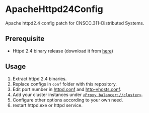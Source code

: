 # ApacheHttpd24Config

Apache httpd2.4 config patch for CNSCC.311-Distributed Systems.

## Prerequisite

- Httpd 2.4 binary release (download it from [here](https://httpd.apache.org/docs/current/platform/windows.html#down))

## Usage

1. Extract httpd 2.4 binaries.
2. Replace configs in `conf` folder with this repository.
3. Edit port number in [httpd.conf](https://github.com/TheCuprum/ApacheHttpd24Config/blob/39d2d670050c5e02a0d70581ec1ee5894d23a84a/conf/httpd.conf#L67) and [http-vhosts.conf]().
4. Add your cluster instances under [`<Proxy balancer://cluster>`](https://github.com/TheCuprum/ApacheHttpd24Config/blob/39d2d670050c5e02a0d70581ec1ee5894d23a84a/conf/extra/httpd-vhosts.conf#L76).
5. Configure other options according to your own need.
6. restart httpd.exe or httpd service.
